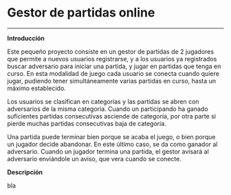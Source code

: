 
<!--Creado por Jonathan Carrero -->

**Gestor de partidas online**
==============
----------

**Introducción**

Este pequeño proyecto consiste en un gestor de partidas de 2 jugadores que permite a nuevos usuarios registrarse, y a los usuarios ya registrados buscar adversario para iniciar una partida, y jugar en partidas que tenga en curso. En esta modalidad de juego cada usuario se conecta cuando quiere jugar, pudiendo tener simultáneamente varias partidas en curso, hasta un máximo establecido.

Los usuarios se clasifican en categorías y las partidas se abren con adversarios de la misma categoría. Cuando un participando ha ganado suficientes partidas consecutivas asciende de categoría, por otra parte si pierde muchas partidas consecutivas baja de categoría.

Una partida puede terminar bien porque se acaba el juego, o bien porque un jugador decide abandonar. En este último caso, se da como ganador al adversario. Cuando un jugador termina una partida, el gestor avisará al adversario enviándole un aviso, que vera cuando se conecte.

**Descripción**

bla
